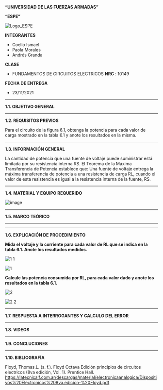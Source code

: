 **“UNIVERSIDAD DE LAS FUERZAS ARMADAS”**

**“ESPE”**

![Logo_ESPE](https://user-images.githubusercontent.com/93800511/140828546-04ee2765-180c-4e68-84cf-8bca73c21c5f.png)

**INTEGRANTES**
* Coello Ismael 
* Paola Morales 
* Andrés Granda
 
**CLASE**
* FUNDAMENTOS DE CIRCUITOS ELECTRICOS **NRC** : 10149

**FECHA DE ENTREGA**
* 23/11/2021
--------------------------------------------------------------------------------------------------------------------------------------------------------------------------------

**1.1. OBJETIVO GENERAL**

--------------------------------------------------------------------------------------------------------------------------------------------------------------------------------

**1.2. REQUISITOS PREVIOS**


Para el circuito de la figura 6.1, obtenga la potencia para cada valor de carga mostrado en la tabla 6.1 y anote los resultados en la misma.

--------------------------------------------------------------------------------------------------------------------------------------------------------------------------------
**1.3. INFORMACIÓN GENERAL**

La cantidad de potencia que una fuente de voltaje puede suministrar está limitada por su resistencia interna RS. El Teorema de la Máxima Transferencia de Potencia establece que: Una fuente de voltaje entrega la máxima transferencia de potencia a una resistencia de carga RL, cuando el valor de esta resistencia es igual a la resistencia interna de la fuente, RS.

--------------------------------------------------------------------------------------------------------------------------------------------------------------------------------

**1.4. MATERIAL Y EQUIPO REQUERIDO**

![image](https://user-images.githubusercontent.com/93835533/149434193-4fd10576-f000-439a-abf7-2274578e6b35.png)


--------------------------------------------------------------------------------------------------------------------------------------------------------------------------------
**1.5. MARCO TEÓRICO**

--------------------------------------------------------------------------------------------------------------------------------------------------------------------------------





--------------------------------------------------------------------------------------------------------------------------------------------------------------------------------


**1.6. EXPLICACIÓN DE PROCEDIMIENTO**

**Mida el voltaje y la corriente para cada valor de RL que se indica en la tabla 6.1.
Anote los resultados medidos.**

![1 1](https://user-images.githubusercontent.com/93835587/149417327-b8e0af33-0fd6-4217-9fbe-30c3d104c10d.jpg)

![1](https://user-images.githubusercontent.com/93835587/149417293-c0ba7dcd-a41c-434b-aedb-004dd8eb895e.jpg)

**Calcule las potencia consumida por RL, para cada valor dado y anote los
resultados en la tabla 6.1.**

![2](https://user-images.githubusercontent.com/93835587/149417372-e71ad30c-1f14-4092-94e7-2210c8fe0e4f.jpg)

![2 2](https://user-images.githubusercontent.com/93835587/149417345-d08ee269-0d5c-4b91-92b7-2314689d101f.jpg)




--------------------------------------------------------------------------------------------------------------------------------------------------------------------------------


**1.7. RESPUESTA A INTERROGANTES Y CALCULO DEL ERROR**

--------------------------------------------------------------------------------------------------------------------------------------------------------------------------------


**1.8. VIDEOS**

--------------------------------------------------------------------------------------------------------------------------------------------------------------------------------


**1.9. CONCLUCIONES**

--------------------------------------------------------------------------------------------------------------------------------------------------------------------------------


**1.10. BIBLIOGRAFÍA**

Floyd, Thomas.L. (s. f.). Floyd Octava Edición principios de circuitos electricos (8va edición, Vol. 1). Prentice Hall. https://latecnicalf.com.ar/descargas/material/electronicaanalogica/Dispositivos%20Electronicos%208va.edicion-%20Floyd.pdf

